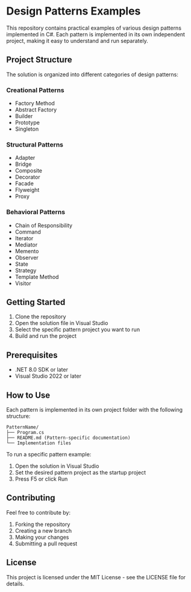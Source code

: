 # Design Patterns Examples

This repository contains practical examples of various design patterns implemented in C#. Each pattern is implemented in its own independent project, making it easy to understand and run separately.

## Project Structure

The solution is organized into different categories of design patterns:

### Creational Patterns
- Factory Method
- Abstract Factory
- Builder
- Prototype
- Singleton

### Structural Patterns
- Adapter
- Bridge
- Composite
- Decorator
- Facade
- Flyweight
- Proxy

### Behavioral Patterns
- Chain of Responsibility
- Command
- Iterator
- Mediator
- Memento
- Observer
- State
- Strategy
- Template Method
- Visitor

## Getting Started

1. Clone the repository
2. Open the solution file in Visual Studio
3. Select the specific pattern project you want to run
4. Build and run the project

## Prerequisites

- .NET 8.0 SDK or later
- Visual Studio 2022 or later

## How to Use

Each pattern is implemented in its own project folder with the following structure:

```
PatternName/
├── Program.cs
├── README.md (Pattern-specific documentation)
└── Implementation files
```

To run a specific pattern example:
1. Open the solution in Visual Studio
2. Set the desired pattern project as the startup project
3. Press F5 or click Run

## Contributing

Feel free to contribute by:
1. Forking the repository
2. Creating a new branch
3. Making your changes
4. Submitting a pull request

## License

This project is licensed under the MIT License - see the LICENSE file for details. 